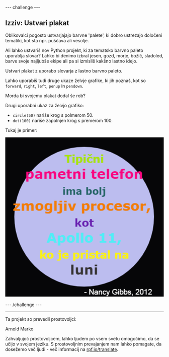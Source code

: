 --- challenge ---

## Izziv: Ustvari plakat

Oblikovalci pogosto ustvarjajajo barvne 'palete', ki dobro ustrezajo določeni tematiki, kot sta npr. puščava ali vesolje.

Ali lahko ustvariš nov Python projekt, ki za tematsko barvno paleto uporablja slovar? Lahko bi denimo izbral jesen, gozd, morje, božič, sladoled, barve svoje najljubše ekipe ali pa si izmisliš kakšno lastno idejo.

Ustvari plakat z uporabo slovarja z lastno barvno paleto.

Lahko uporabiš tudi druge ukaze želvje grafike, ki jih poznaš, kot so `forward`, `right`, `left`, `penup` in `pendown`.

Morda bi svojemu plakat dodal še rob?

Drugi uporabni ukaz za želvjo grafiko:

+ `circle(50)` nariše krog s polmerom 50.
+ `dot(100)` nariše zapolnjen krog s premerom 100. 

Tukaj je primer:

![posnetek zaslona](images/colourful-finished.png)

--- /challenge ---

***

Ta projekt so prevedli prostovoljci:

Arnold Marko

Zahvaljujoč prostovoljcem, lahko ljudem po vsem svetu omogočimo, da se učijo v svojem jeziku. S prostovoljnim prevajanjem nam lahko pomagate, da dosežemo več ljudi - več informacij na [rpf.io/translate](https://rpf.io/translate).